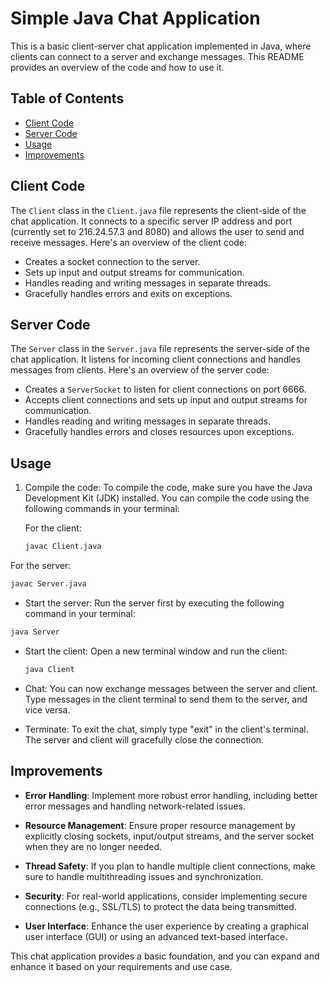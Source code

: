 # Simple Java Chat Application

This is a basic client-server chat application implemented in Java, where clients can connect to a server and exchange messages. This README provides an overview of the code and how to use it.

## Table of Contents

- [Client Code](#client-code)
- [Server Code](#server-code)
- [Usage](#usage)
- [Improvements](#improvements)

## Client Code

The `Client` class in the `Client.java` file represents the client-side of the chat application. It connects to a specific server IP address and port (currently set to 216.24.57.3 and 8080) and allows the user to send and receive messages. Here's an overview of the client code:

- Creates a socket connection to the server.
- Sets up input and output streams for communication.
- Handles reading and writing messages in separate threads.
- Gracefully handles errors and exits on exceptions.

## Server Code

The `Server` class in the `Server.java` file represents the server-side of the chat application. It listens for incoming client connections and handles messages from clients. Here's an overview of the server code:

- Creates a `ServerSocket` to listen for client connections on port 6666.
- Accepts client connections and sets up input and output streams for communication.
- Handles reading and writing messages in separate threads.
- Gracefully handles errors and closes resources upon exceptions.

## Usage

1. Compile the code: To compile the code, make sure you have the Java Development Kit (JDK) installed. You can compile the code using the following commands in your terminal:
   
   For the client:
   
   ```bash
   javac Client.java
   ```

For the server:

```bash
javac Server.java
```

- Start the server: Run the server first by executing the following command in your terminal:

```bash
java Server
```

- Start the client: Open a new terminal window and run the client:
  
  ```bash
  java Client
  ```
* Chat: You can now exchange messages between the server and client. Type messages in the client terminal to send them to the server, and vice versa.

* Terminate: To exit the chat, simply type "exit" in the client's terminal. The server and client will gracefully close the connection.

## Improvements

- **Error Handling**: Implement more robust error handling, including better error messages and handling network-related issues.

- **Resource Management**: Ensure proper resource management by explicitly closing sockets, input/output streams, and the server socket when they are no longer needed.

- **Thread Safety**: If you plan to handle multiple client connections, make sure to handle multithreading issues and synchronization.

- **Security**: For real-world applications, consider implementing secure connections (e.g., SSL/TLS) to protect the data being transmitted.

- **User Interface**: Enhance the user experience by creating a graphical user interface (GUI) or using an advanced text-based interface.

This chat application provides a basic foundation, and you can expand and enhance it based on your requirements and use case.
